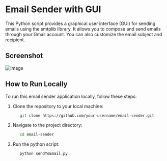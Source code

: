 # Email Sender with GUI

This Python script provides a graphical user interface (GUI) for sending emails using the smtplib library. It allows you to compose and send emails through your Gmail account. You can also customize the email subject and recipient.

## Screenshot

![image](https://github.com/magnumFTW/EmailSenderGUI/assets/113057917/e81b3ba7-2da2-47c7-93e5-8f74c5e7831f)

## How to Run Locally

To run this email sender application locally, follow these steps:

1. Clone the repository to your local machine:

   ```bash
      git clone https://github.com/your-username/email-sender.git
     ```
2. Navigate to the project directory:

    ```bash
       cd email-sender
    ```
3. Run the python script:
   ```bash
      python sendYoEmail.py
   ```
   

